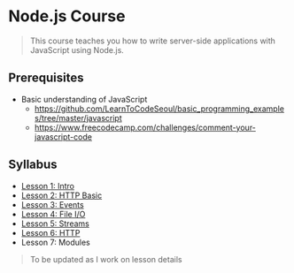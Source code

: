 # Node.js Course

> This course teaches you how to write server-side applications with JavaScript using Node.js.

## Prerequisites
- Basic understanding of JavaScript
	- https://github.com/LearnToCodeSeoul/basic_programming_examples/tree/master/javascript
	- https://www.freecodecamp.com/challenges/comment-your-javascript-code

## Syllabus
- [Lesson 1: Intro](/lesson1/)
- [Lesson 2: HTTP Basic](/lesson2/)
- [Lesson 3: Events](/lesson3/)
- [Lesson 4: File I/O](/lesson4/)
- [Lesson 5: Streams](/lesson5/)
- [Lesson 6: HTTP](/lesson6/)
- Lesson 7: Modules

> To be updated as I work on lesson details
